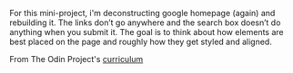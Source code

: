 For this mini-project, i'm deconstructing google homepage (again) and rebuilding it. The links don’t go anywhere and the search box doesn’t do anything when you submit it. The goal is to think about how elements are best placed on the page and roughly how they get styled and aligned. 

 From The Odin Project's [curriculum](http://www.theodinproject.com/courses/web-development-101/lessons/html-css)